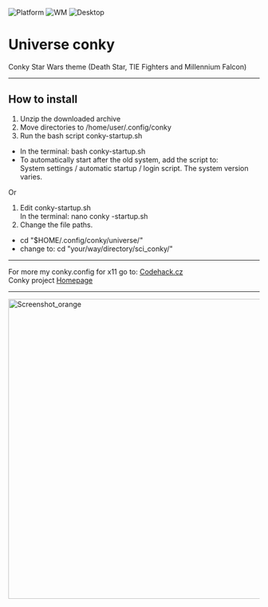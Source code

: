 ![Platform](https://img.shields.io/badge/platform-manjaro-green)
![WM](https://img.shields.io/badge/window%20manager-Wayland-blue)
![Desktop](https://img.shields.io/badge/desktop-KDE6-blueviolet)

# Universe conky     
Conky Star Wars theme (Death Star, TIE Fighters and Millennium Falcon)      

----

## How to install     

1. Unzip the downloaded archive     
2. Move directories to /home/user/.config/conky     
4. Run the bash script conky-startup.sh     
- In the terminal: bash conky-startup.sh     
- To automatically start after the old system, add the script to:     
System settings / automatic startup / login script. The system version varies.     
     
Or     
      
1. Edit conky-startup.sh    
In the terminal: nano conky -startup.sh     
2. Change the file paths.     
- cd "$HOME/.config/conky/universe/"     
- change to: cd "your/way/directory/sci_conky/"

----     

For more my conky.config for x11 go to: [Codehack.cz](https://codehack.cz/conky.html#gsc.tab=0)     
Conky project [Homepage](https://github.com/brndnmtthws/conky/wiki)      

----     

<img src="OrangeP.png" alt="Screenshot_orange" width="600">     

